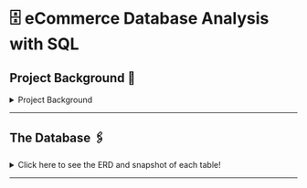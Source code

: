 # 🗄️ eCommerce Database Analysis with SQL

## Project Background 📑

<details> 
<summary>
Project Background 
	
</summary>
<br>
You've been hired as an eCommerce Database Analyst for Maven Fuzzy Factory, an online retailer which has just launched its first product.

Maven Fuzzy Factory has been live for ~8 months, and your CEO is due to present company performance metrics to the board next week. 

You will extract and analyze website traffic and performance data from the Maven Fuzzy Factory database to quantify the company’s growth and tell the story of how you have been able to generate that growth.

</details> 
	
***

## The Database 🖇️
<details>
<summary>
Click here to see the ERD and snapshot of each table!
</summary>

<kbd><img src="https://github.com/fikrionii/eCommerce-Database-Analysis-with-SQL/blob/main/images/erd1.png" alt="Image" width="750" height="480"></kbd>

`orders` - Records consist of customers' orders with order id, time when the order is created, website session id, user id, product id of item ordered, number of items purchased, the price of the product (revenue), and cogs (cost of goods sold) in USD

<kbd><img width="659" alt="image" src="https://github.com/fikrionii/eCommerce-Database-Analysis-with-SQL/blob/main/images/orders.PNG"></kbd>

`products` - Records consist of products available with product id, time when the product is created, and product name

<kbd><img width="330" alt="image" src="https://github.com/fikrionii/eCommerce-Database-Analysis-with-SQL/blob/main/images/products.PNG"></kbd>

`website_sessions` - Records consist of each website session. This table shows where the traffic is coming from.

<kbd><img width="792" alt="image" src="https://github.com/fikrionii/eCommerce-Database-Analysis-with-SQL/blob/main/images/website_sessions.PNG"></kbd>

`website_pageviews` - The table that shows website pageviews and url of each pageview.

<kbd><img width="427" alt="image" src="https://github.com/fikrionii/eCommerce-Database-Analysis-with-SQL/blob/main/images/website_pageviews.PNG"></kbd>

</details>
 
***


